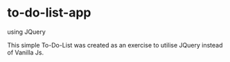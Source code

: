 # to-do-list-app
using JQuery

This simple To-Do-List was created as an exercise to utilise JQuery instead of Vanilla Js.
